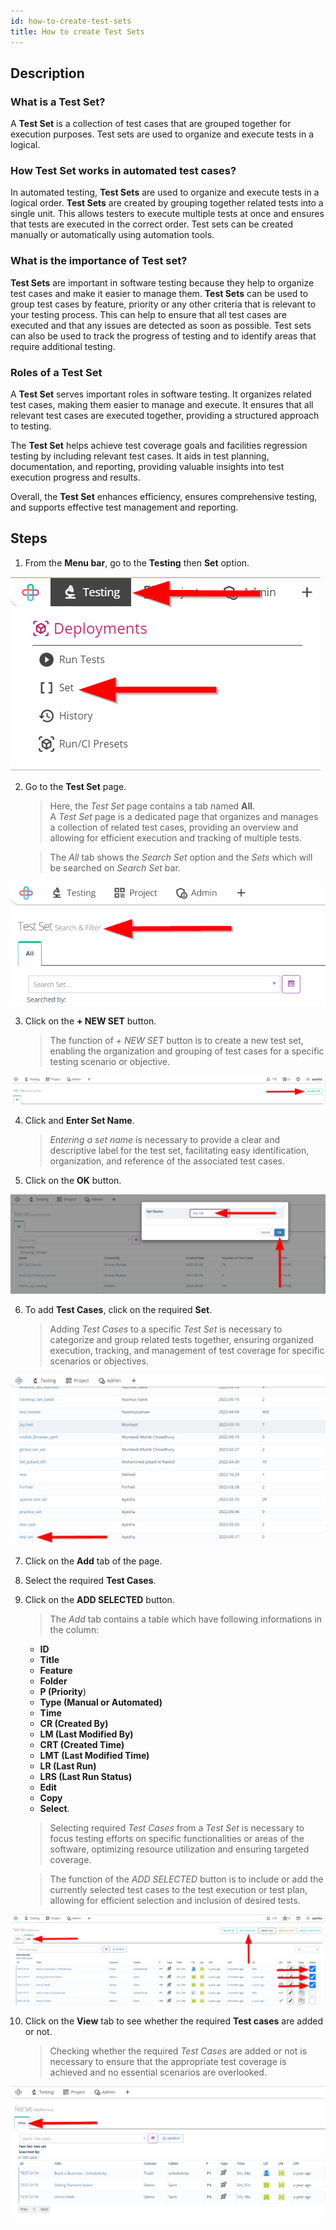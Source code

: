 ```yaml
---
id: how-to-create-test-sets
title: How to create Test Sets
---
```


## Description

### What is a Test Set?

A **Test Set** is a collection of test cases that are grouped together for execution purposes. Test sets are used to organize and execute tests in a logical.

### How Test Set works in automated test cases?

In automated testing, **Test Sets** are used to organize and execute tests in a logical order. **Test Sets** are created by grouping together related tests into a single unit. This allows testers to execute multiple tests at once and ensures that tests are executed in the correct order. Test sets can be created manually or automatically using automation tools.

### What is the importance of Test set?

**Test Sets** are important in software testing because they help to organize test cases and make it easier to manage them. **Test Sets** can be used to group test cases by feature, priority or any other criteria that is relevant to your testing process. This can help to ensure that all test cases are executed and that any issues are detected as soon as possible. Test sets can also be used to track the progress of testing and to identify areas that require additional testing.

### Roles of a Test Set

A **Test Set** serves important roles in software testing. It organizes related test cases, making them easier to manage and execute. It ensures that all relevant test cases are executed together, providing a structured approach to testing. 

The **Test Set** helps achieve test coverage goals and facilities regression testing by including relevant test cases. It aids in test planning, documentation, and reporting, providing valuable insights into test execution progress and results.

Overall, the **Test Set** enhances efficiency, ensures comprehensive testing, and supports effective test management and reporting.

## Steps

1. From the **Menu bar**, go to the **Testing** then **Set** option.

![](/img/how-tos/how-to-create-test-sets/set-option.png)

2. Go to the **Test Set** page.  
   > Here, the *Test Set* page contains a tab named **All**.  
   A *Test Set* page is a dedicated page that organizes and manages a collection of related test cases, providing an overview and allowing for efficient execution and tracking of multiple tests.  

   > The *All* tab shows the *Search Set* option and the *Sets* which will be searched on *Search Set* bar.

![](/img/how-tos/how-to-create-test-sets/test-set.png)

3. Click on the **+ NEW SET** button.  
   > The function of *+ NEW SET* button is to create a new test set, enabling the organization and grouping of test cases for a specific testing scenario or objective.

![](/img/how-tos/how-to-create-test-sets/new-set.png)

4. Click and **Enter Set Name**.  
   > *Entering a set name* is necessary to provide a clear and descriptive label for the test set, facilitating easy identification, organization, and reference of the associated test cases.
5. Click on the **OK** button.

![](/img/how-tos/how-to-create-test-sets/set-name.png)

6. To add **Test Cases**, click on the required **Set**.  
   > Adding *Test Cases* to a specific *Test Set* is necessary to categorize and group related tests together, ensuring organized execution, tracking, and management of test coverage for specific scenarios or objectives.

![](/img/how-tos/how-to-create-test-sets/req-set.png)

7. Click on the **Add** tab of the page. 
8. Select the required **Test Cases**.
9. Click on the **ADD SELECTED** button.  
   > The *Add* tab contains a table which have following informations in the column:
     * **ID**
     * **Title**
     * **Feature**
     * **Folder**
     * **P (Priority**)
     * **Type (Manual or Automated)**
     * **Time**
     * **CR (Created By)**
     * **LM (Last Modified By)**
     * **CRT (Created Time)**
     * **LMT (Last Modified Time)**
     * **LR (Last Run)**
     * **LRS (Last Run Status)**
     * **Edit**
     * **Copy**
     * **Select**.  

    > Selecting required *Test Cases* from a *Test Set* is necessary to focus testing efforts on specific functionalities or areas of the software, optimizing resource utilization and ensuring targeted coverage.  

    > The function of the *ADD SELECTED* button is to include or add the currently selected test cases to the test execution or test plan, allowing for efficient selection and inclusion of desired tests.

![](/img/how-tos/how-to-create-test-sets/add-tab.png)

10. Click on the **View** tab to see whether the required **Test cases** are added or not.
    > Checking whether the required *Test Cases* are added or not is necessary to ensure that the appropriate test coverage is achieved and no essential scenarios are overlooked.

![](/img/how-tos/how-to-create-test-sets/view-tab.png)